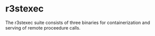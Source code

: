 # r3stexec

The r3stexec suite consists of three binaries for containerization and serving of remote proceedure calls.
